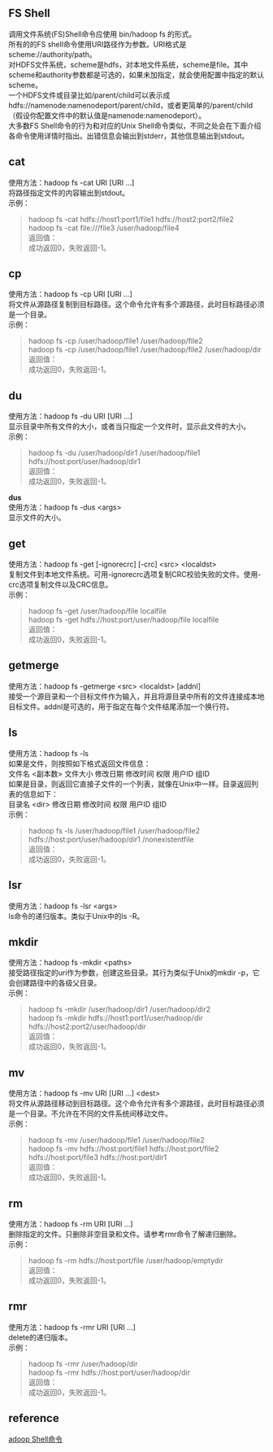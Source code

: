 ## FS Shell 
调用文件系统(FS)Shell命令应使用 bin/hadoop fs <args>的形式。   
所有的的FS shell命令使用URI路径作为参数。URI格式是scheme://authority/path。  
对HDFS文件系统，scheme是hdfs，对本地文件系统，scheme是file。其中scheme和authority参数都是可选的，如果未加指定，就会使用配置中指定的默认scheme。  
一个HDFS文件或目录比如/parent/child可以表示成hdfs://namenode:namenodeport/parent/child，或者更简单的/parent/child（假设你配置文件中的默认值是namenode:namenodeport）。  
大多数FS Shell命令的行为和对应的Unix Shell命令类似，不同之处会在下面介绍各命令使用详情时指出。出错信息会输出到stderr，其他信息输出到stdout。

## cat
使用方法：hadoop fs -cat URI [URI …]  
将路径指定文件的内容输出到stdout。  
示例：
> hadoop fs -cat hdfs://host1:port1/file1 hdfs://host2:port2/file2  
hadoop fs -cat file:///file3 /user/hadoop/file4  
返回值：  
成功返回0，失败返回-1。  
## cp  
使用方法：hadoop fs -cp URI [URI …] <dest>  
将文件从源路径复制到目标路径。这个命令允许有多个源路径，此时目标路径必须是一个目录。   
示例：  
> hadoop fs -cp /user/hadoop/file1 /user/hadoop/file2  
hadoop fs -cp /user/hadoop/file1 /user/hadoop/file2 /user/hadoop/dir  
返回值：  
成功返回0，失败返回-1。
## du
使用方法：hadoop fs -du URI [URI …]  
显示目录中所有文件的大小，或者当只指定一个文件时，显示此文件的大小。  
示例：   
> hadoop fs -du /user/hadoop/dir1 /user/hadoop/file1 hdfs://host:port/user/hadoop/dir1   
返回值：  
成功返回0，失败返回-1。   

**dus**  
使用方法：hadoop fs -dus \<args\>  
显示文件的大小。
## get
使用方法：hadoop fs -get [-ignorecrc] [-crc] \<src\> \<localdst\>   
复制文件到本地文件系统。可用-ignorecrc选项复制CRC校验失败的文件。使用-crc选项复制文件以及CRC信息。  
示例：  
> hadoop fs -get /user/hadoop/file localfile  
hadoop fs -get hdfs://host:port/user/hadoop/file localfile  
返回值：  
成功返回0，失败返回-1。  

## getmerge
使用方法：hadoop fs -getmerge \<src\> \<localdst\> [addnl]  
接受一个源目录和一个目标文件作为输入，并且将源目录中所有的文件连接成本地目标文件。addnl是可选的，用于指定在每个文件结尾添加一个换行符。
## ls
使用方法：hadoop fs -ls <args>   
如果是文件，则按照如下格式返回文件信息：  
文件名 <副本数> 文件大小 修改日期 修改时间 权限 用户ID 组ID   
如果是目录，则返回它直接子文件的一个列表，就像在Unix中一样。目录返回列表的信息如下：  
目录名 \<dir\> 修改日期 修改时间 权限 用户ID 组ID   
示例：  
> hadoop fs -ls /user/hadoop/file1 /user/hadoop/file2 hdfs://host:port/user/hadoop/dir1 /nonexistentfile   
返回值：  
成功返回0，失败返回-1。  

## lsr
使用方法：hadoop fs -lsr \<args\>   
ls命令的递归版本。类似于Unix中的ls -R。
## mkdir
使用方法：hadoop fs -mkdir \<paths\>   
接受路径指定的uri作为参数，创建这些目录。其行为类似于Unix的mkdir -p，它会创建路径中的各级父目录。  
示例：  
> hadoop fs -mkdir /user/hadoop/dir1 /user/hadoop/dir2  
hadoop fs -mkdir hdfs://host1:port1/user/hadoop/dir hdfs://host2:port2/user/hadoop/dir  
返回值：  
成功返回0，失败返回-1。
## mv
使用方法：hadoop fs -mv URI [URI …] \<dest\>  
将文件从源路径移动到目标路径。这个命令允许有多个源路径，此时目标路径必须是一个目录。不允许在不同的文件系统间移动文件。   
示例：  
> hadoop fs -mv /user/hadoop/file1 /user/hadoop/file2  
hadoop fs -mv hdfs://host:port/file1 hdfs://host:port/file2 hdfs://host:port/file3 hdfs://host:port/dir1  
返回值：  
成功返回0，失败返回-1。
## rm
使用方法：hadoop fs -rm URI [URI …]  
删除指定的文件。只删除非空目录和文件。请参考rmr命令了解递归删除。  
示例：  
> hadoop fs -rm hdfs://host:port/file /user/hadoop/emptydir  
返回值：  
成功返回0，失败返回-1。

## rmr
使用方法：hadoop fs -rmr URI [URI …]  
delete的递归版本。  
示例：  
> hadoop fs -rmr /user/hadoop/dir  
hadoop fs -rmr hdfs://host:port/user/hadoop/dir  
返回值：  
成功返回0，失败返回-1。


## reference 
[adoop Shell命令](https://hadoop.apache.org/docs/r1.0.4/cn/hdfs_shell.html)
